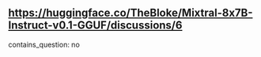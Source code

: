 ## https://huggingface.co/TheBloke/Mixtral-8x7B-Instruct-v0.1-GGUF/discussions/6

contains_question: no